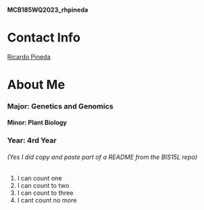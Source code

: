#### MCB185WQ2023_rhpineda

# Contact Info

[Ricardo Pineda](mailto:rhpineda@ucdavis.edu)  

# About Me

### Major: Genetics and Genomics
#### Minor: Plant Biology
### Year: 4rd Year

###### (Yes I did copy and paste part of a README from the BIS15L repo)
1. I can count one
2. I can count to two
3. I can count to three
4. I cant count no more

